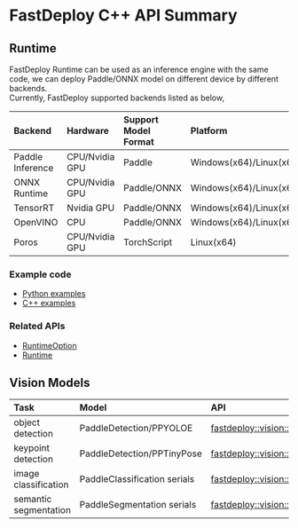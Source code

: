 # FastDeploy C++ API Summary

## Runtime

FastDeploy Runtime can be used as an inference engine with the same code, we can deploy Paddle/ONNX model on different device by different backends.  
Currently, FastDeploy supported backends listed as below,

| Backend | Hardware | Support Model Format | Platform |
| :------ | :------- | :------------------- | :------- |
| Paddle Inference | CPU/Nvidia GPU | Paddle | Windows(x64)/Linux(x64) |
| ONNX Runtime | CPU/Nvidia GPU | Paddle/ONNX | Windows(x64)/Linux(x64/aarch64)/Mac(x86/arm64) |
| TensorRT | Nvidia GPU | Paddle/ONNX | Windows(x64)/Linux(x64)/Jetson |
| OpenVINO | CPU | Paddle/ONNX | Windows(x64)/Linux(x64)/Mac(x86) |
| Poros | CPU/Nvidia GPU | TorchScript | Linux(x64) |

### Example code
- [Python examples](./)
- [C++ examples](./)

### Related APIs
- [RuntimeOption](./structfastdeploy_1_1RuntimeOption.html)
- [Runtime](./structfastdeploy_1_1Runtime.html)

## Vision Models

| Task | Model | API | Example |
| :---- | :---- | :---- | :----- |
| object detection | PaddleDetection/PPYOLOE | [fastdeploy::vision::detection::PPYOLOE](./classfastdeploy_1_1vision_1_1detection_1_1PPYOLOE.html) | [C++](./)/[Python](./) |
| keypoint detection | PaddleDetection/PPTinyPose | [fastdeploy::vision::keypointdetection::PPTinyPose](./classfastdeploy_1_1vision_1_1keypointdetection_1_1PPTinyPose.html) | [C++](./)/[Python](./) |
| image classification | PaddleClassification serials | [fastdeploy::vision::classification::PaddleClasModel](./classfastdeploy_1_1vision_1_1classification_1_1PaddleClasModel.html) | [C++](./)/[Python](./) |
| semantic segmentation | PaddleSegmentation serials | [fastdeploy::vision::classification::PaddleSegModel](./classfastdeploy_1_1vision_1_1segmentation_1_1PaddleSegModel.html) | [C++](./)/[Python](./) |

